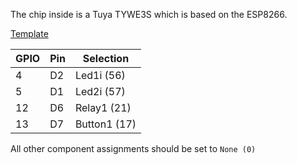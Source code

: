 The chip inside is a Tuya TYWE3S which is based on the ESP8266.

[Template](https://blakadder.github.io/templates/mjswitch.html)

| GPIO | Pin | Selection |
| ---- | --- | --------- |
| 4 | D2 | Led1i (56)   |
| 5 | D1 | Led2i (57)   |
| 12 | D6 | Relay1 (21)  |
| 13 | D7 | Button1 (17) |

All other component assignments should be set to `None (0)`
